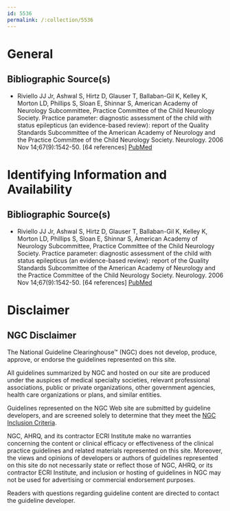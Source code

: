 ```yaml
---
id: 5536
permalink: /:collection/5536
---
```


# General

## Bibliographic Source(s)

- Riviello JJ Jr, Ashwal S, Hirtz D, Glauser T, Ballaban-Gil K, Kelley K, Morton LD, Phillips S, Sloan E, Shinnar S, American Academy of Neurology Subcommittee, Practice Committee of the Child Neurology Society. Practice parameter: diagnostic assessment of the child with status epilepticus (an evidence-based review): report of the Quality Standards Subcommittee of the American Academy of Neurology and the Practice Committee of the Child Neurology Society. Neurology. 2006 Nov 14;67(9):1542-50. [64 references] [ PubMed ](http://www.ncbi.nlm.nih.gov/entrez/query.fcgi?cmd=Retrieve&db=pubmed&dopt=Abstract&list_uids=17101884)

# Identifying Information and Availability

## Bibliographic Source(s)

- Riviello JJ Jr, Ashwal S, Hirtz D, Glauser T, Ballaban-Gil K, Kelley K, Morton LD, Phillips S, Sloan E, Shinnar S, American Academy of Neurology Subcommittee, Practice Committee of the Child Neurology Society. Practice parameter: diagnostic assessment of the child with status epilepticus (an evidence-based review): report of the Quality Standards Subcommittee of the American Academy of Neurology and the Practice Committee of the Child Neurology Society. Neurology. 2006 Nov 14;67(9):1542-50. [64 references] [ PubMed ](http://www.ncbi.nlm.nih.gov/entrez/query.fcgi?cmd=Retrieve&db=pubmed&dopt=Abstract&list_uids=17101884)

# Disclaimer

## NGC Disclaimer

The National Guideline Clearinghouse™ (NGC) does not develop, produce, approve, or endorse the guidelines represented on this site.

All guidelines summarized by NGC and hosted on our site are produced under the auspices of medical specialty societies, relevant professional associations, public or private organizations, other government agencies, health care organizations or plans, and similar entities.

Guidelines represented on the NGC Web site are submitted by guideline developers, and are screened solely to determine that they meet the [NGC Inclusion Criteria](/help-and-about/summaries/inclusion-criteria).

NGC, AHRQ, and its contractor ECRI Institute make no warranties concerning the content or clinical efficacy or effectiveness of the clinical practice guidelines and related materials represented on this site. Moreover, the views and opinions of developers or authors of guidelines represented on this site do not necessarily state or reflect those of NGC, AHRQ, or its contractor ECRI Institute, and inclusion or hosting of guidelines in NGC may not be used for advertising or commercial endorsement purposes.

Readers with questions regarding guideline content are directed to contact the guideline developer.

